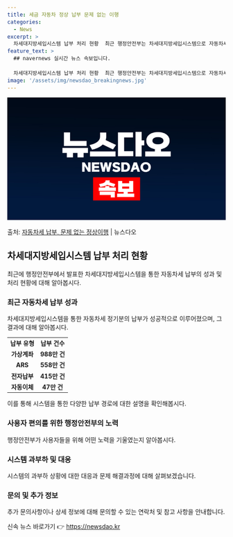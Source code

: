 ```yaml
---
title: 세금 자동차 정상 납부 문제 없는 이행
categories:
  - News
excerpt: >
  차세대지방세입시스템 납부 처리 현황  최근 행정안전부는 차세대지방세입시스템으로 자동차세 정기분 납부를 성공적…
feature_text: >
  ## navernews 실시간 뉴스 속보입니다.

  차세대지방세입시스템 납부 처리 현황  최근 행정안전부는 차세대지방세입시스템으로 자동차세 정기분 납부를 성공적…
image: '/assets/img/newsdao_breakingnews.jpg'
---
```


![뉴스다오 속보](/assets/img/newsdao_breakingnews.jpg)

<p>출처: <a href="https://newsdao.kr/4584" rel="dofollow">자동차세 납부, 문제 없는 정상이행</a> | 뉴스다오</p>

<h2 data-ke-size="size26">차세대지방세입시스템 납부 처리 현황</h2>
<p data-ke-size="size16">최근에 행정안전부에서 발표한 차세대지방세입시스템을 통한 자동차세 납부의 성과 및 처리 현황에 대해 알아봅시다.</p>

<h3>최근 자동차세 납부 성과</h3>
<p data-ke-size="size16">차세대지방세입시스템을 통한 자동차세 정기분의 납부가 성공적으로 이루어졌으며, 그 결과에 대해 알아봅시다.</p>

<table>
	<tr>
		<td style="text-align: center; height: 17px;"><b>납부 유형</b></td>
		<td style="text-align: center; height: 17px;"><b>납부 건수</b></td>
	</tr>
	<tr>
		<td style="text-align: center; height: 17px;"><b>가상계좌</b></td>
		<td style="text-align: center; height: 17px;"><b>988만 건</b></td>
	</tr>
	<tr>
		<td style="text-align: center; height: 17px;"><b>ARS</b></td>
		<td style="text-align: center; height: 17px;"><b>558만 건</b></td>
	</tr>
	<tr>
		<td style="text-align: center; height: 17px;"><b>전자납부</b></td>
		<td style="text-align: center; height: 17px;"><b>415만 건</b></td>
	</tr>
	<tr>
		<td style="text-align: center; height: 17px;"><b>자동이체</b></td>
		<td style="text-align: center; height: 17px;"><b>47만 건</b></td>
	</tr>
</table>
<p data-ke-size="size16">이를 통해 시스템을 통한 다양한 납부 경로에 대한 설명을 확인해봅시다.</p>

<h3>사용자 편의를 위한 행정안전부의 노력</h3>
<p data-ke-size="size16">행정안전부가 사용자들을 위해 어떤 노력을 기울였는지 알아봅시다.</p>

<h3>시스템 과부하 및 대응</h3>
<p data-ke-size="size16">시스템의 과부하 상황에 대한 대응과 문제 해결과정에 대해 살펴보겠습니다.</p>

<h3>문의 및 추가 정보</h3>
<p data-ke-size="size16">추가 문의사항이나 상세 정보에 대해 문의할 수 있는 연락처 및 참고 사항을 안내합니다.</p>
<p data-ke-size="size16"></p> 

신속 뉴스 바로가기 👉 <a href="https://newsdao.kr" rel="dofollow">https://newsdao.kr</a>


